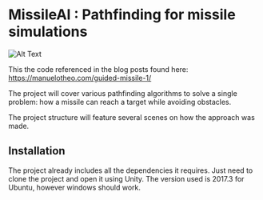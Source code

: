 # MissileAI : Pathfinding for missile simulations

![Alt Text](https://github.com/{user}/{repo}/raw/master/example.gif)


This the code referenced in the blog posts found here: https://manuelotheo.com/guided-missile-1/

The project will cover various pathfinding algorithms to solve a single problem: how a missile can reach a target while avoiding obstacles.

The project structure will feature several scenes on how the approach was made.

## Installation

The project already includes all the dependencies it requires. Just need to clone the project and open it using Unity. The version used is 2017.3 for Ubuntu, however windows should work.



